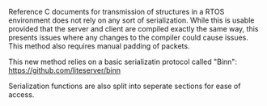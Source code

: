 Reference C documents for transmission of structures in a RTOS environment does not rely on any sort of serialization.
While this is usable provided that the server and client are compiled exactly the same way, this presents issues where
any changes to the compiler could cause issues. This method also requires manual padding of packets.

This new method relies on a basic serializatin protocol called "Binn":
https://github.com/liteserver/binn

Serialization functions are also split into seperate sections for ease of access.